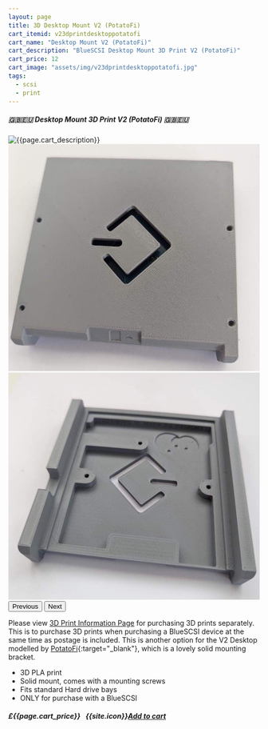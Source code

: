 ```yaml
---
layout: page
title: 3D Desktop Mount V2 (PotatoFi)
cart_itemid: v23dprintdesktoppotatofi
cart_name: "Desktop Mount V2 (PotatoFi)"
cart_description: "BlueSCSI Desktop Mount 3D Print V2 (PotatoFi)"
cart_price: 12
cart_image: "assets/img/v23dprintdesktoppotatofi.jpg"
tags: 
  - scsi
  - print
---
```


##### 🇬🇧🇪🇺 Desktop Mount 3D Print V2 (PotatoFi) 🇬🇧🇪🇺

<div id="carouselExampleControls" class="carousel slide" data-bs-ride="carousel">
  <div class="carousel-inner">
    <div class="carousel-item active">
      <img src="{{page.cart_image}}" class="d-block w-100" alt="{{page.cart_description}}">
    </div>
    <div class="carousel-item">
      <img src="assets/img/v23dprintdesktoppotatofi2.jpg" class="d-block w-100" alt="{{page.cart_description}}">
    </div>
    <div class="carousel-item">
      <img src="assets/img/v23dprintdesktoppotatofi3.jpg" class="d-block w-100" alt="{{page.cart_description}}">
    </div>
  </div>
  <button class="carousel-control-prev" type="button" data-bs-target="#carouselExampleControls" data-bs-slide="prev">
    <span class="carousel-control-prev-icon" aria-hidden="true"></span>
    <span class="visually-hidden">Previous</span>
  </button>
  <button class="carousel-control-next" type="button" data-bs-target="#carouselExampleControls" data-bs-slide="next">
    <span class="carousel-control-next-icon" aria-hidden="true"></span>
    <span class="visually-hidden">Next</span>
  </button>
</div>

Please view [3D Print Information Page](/print) for purchasing 3D prints separately. This is to purchase 3D prints when purchasing a BlueSCSI device at the same time as postage is included. This is another option for the V2 Desktop modelled by [PotatoFi](https://www.printables.com/@PotatoFi){:target="_blank"}, which is a lovely solid mounting bracket.

* 3D PLA print
* Solid mount, comes with a mounting screws
* Fits standard Hard drive bays
* ONLY for purchase with a BlueSCSI

##### £{{page.cart_price}} &nbsp; {{site.icon}}[Add to cart](/cart#{{page.cart_itemid}})